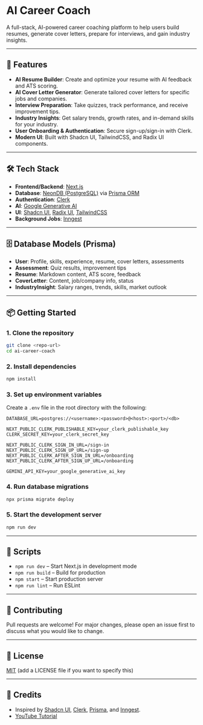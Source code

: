 # AI Career Coach

A full-stack, AI-powered career coaching platform to help users build resumes, generate cover letters, prepare for interviews, and gain industry insights.

---

## 🚀 Features
- **AI Resume Builder**: Create and optimize your resume with AI feedback and ATS scoring.
- **AI Cover Letter Generator**: Generate tailored cover letters for specific jobs and companies.
- **Interview Preparation**: Take quizzes, track performance, and receive improvement tips.
- **Industry Insights**: Get salary trends, growth rates, and in-demand skills for your industry.
- **User Onboarding & Authentication**: Secure sign-up/sign-in with Clerk.
- **Modern UI**: Built with Shadcn UI, TailwindCSS, and Radix UI components.

---

## 🛠️ Tech Stack
- **Frontend/Backend**: [Next.js](https://nextjs.org/)
- **Database**: [NeonDB (PostgreSQL)](https://neon.tech/) via [Prisma ORM](https://www.prisma.io/)
- **Authentication**: [Clerk](https://clerk.com/)
- **AI**: [Google Generative AI](https://ai.google.dev/)
- **UI**: [Shadcn UI](https://ui.shadcn.com/), [Radix UI](https://www.radix-ui.com/), [TailwindCSS](https://tailwindcss.com/)
- **Background Jobs**: [Inngest](https://www.inngest.com/)

---

## 🗄️ Database Models (Prisma)
- **User**: Profile, skills, experience, resume, cover letters, assessments
- **Assessment**: Quiz results, improvement tips
- **Resume**: Markdown content, ATS score, feedback
- **CoverLetter**: Content, job/company info, status
- **IndustryInsight**: Salary ranges, trends, skills, market outlook

---

## 📦 Getting Started

### 1. Clone the repository
```bash
git clone <repo-url>
cd ai-career-coach
```

### 2. Install dependencies
```bash
npm install
```

### 3. Set up environment variables
Create a `.env` file in the root directory with the following:
```env
DATABASE_URL=postgres://<username>:<password>@<host>:<port>/<db>

NEXT_PUBLIC_CLERK_PUBLISHABLE_KEY=your_clerk_publishable_key
CLERK_SECRET_KEY=your_clerk_secret_key

NEXT_PUBLIC_CLERK_SIGN_IN_URL=/sign-in
NEXT_PUBLIC_CLERK_SIGN_UP_URL=/sign-up
NEXT_PUBLIC_CLERK_AFTER_SIGN_IN_URL=/onboarding
NEXT_PUBLIC_CLERK_AFTER_SIGN_UP_URL=/onboarding

GEMINI_API_KEY=your_google_generative_ai_key
```

### 4. Run database migrations
```bash
npx prisma migrate deploy
```

### 5. Start the development server
```bash
npm run dev
```

---

## 📜 Scripts
- `npm run dev` – Start Next.js in development mode
- `npm run build` – Build for production
- `npm start` – Start production server
- `npm run lint` – Run ESLint

---

## 🤝 Contributing
Pull requests are welcome! For major changes, please open an issue first to discuss what you would like to change.

---

## 📄 License
[MIT](LICENSE) (add a LICENSE file if you want to specify this)

---

## 📣 Credits
- Inspired by [Shadcn UI](https://ui.shadcn.com/), [Clerk](https://clerk.com/), [Prisma](https://www.prisma.io/), and [Inngest](https://www.inngest.com/).
- [YouTube Tutorial](https://youtu.be/UbXpRv5ApKA)
